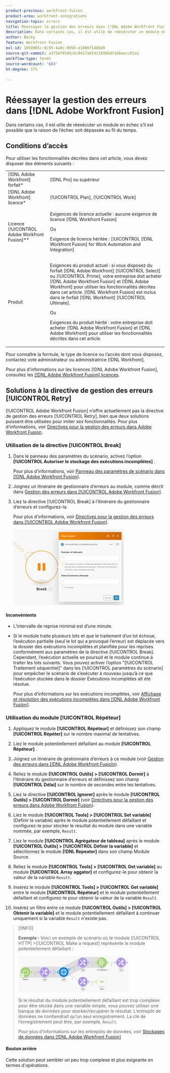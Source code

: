 ```yaml
---
product-previous: workfront-fusion
product-area: workfront-integrations
navigation-topic: errors
title: Réessayer la gestion des erreurs dans [!DNL Adobe Workfront Fusion]
description: Dans certains cas, il est utile de réexécuter un module en échec plusieurs fois s’il est possible que la raison de l’échec puisse s’interrompre au fil du temps.
author: Becky
feature: Workfront Fusion
exl-id: 1058905c-6c95-4a8c-8956-e1606f1486d9
source-git-commit: a3756f9345cbc9417a6fd110306dfa50aecc81a2
workflow-type: tm+mt
source-wordcount: '683'
ht-degree: 17%

---
```


# Réessayer la gestion des erreurs dans [!DNL Adobe Workfront Fusion]

Dans certains cas, il est utile de réexécuter un module en échec s’il est possible que la raison de l’échec soit dépassée au fil du temps.

## Conditions d’accès

Pour utiliser les fonctionnalités décrites dans cet article, vous devez disposer des éléments suivants :

<table style="table-layout:auto">
 <col> 
 <col> 
 <tbody> 
  <tr> 
   <td role="rowheader">[!DNL Adobe Workfront] forfait*</td> 
   <td> <p>[!DNL Pro] ou supérieur</p> </td> 
  </tr> 
  <tr data-mc-conditions=""> 
   <td role="rowheader">[!DNL Adobe Workfront] licence*</td> 
   <td> <p>[!UICONTROL Plan], [!UICONTROL Work]</p> </td> 
  </tr> 
  <tr> 
   <td role="rowheader">Licence [!UICONTROL Adobe Workfront Fusion]**</td> 
   <td>
   <p>Exigences de licence actuelle : aucune exigence de licence [!DNL Workfront Fusion]</p>
   <p>Ou</p>
   <p>Exigence de licence héritée : [!UICONTROL [!DNL Workfront Fusion] for Work Automation and Integration] </p>
   </td> 
  </tr> 
  <tr> 
   <td role="rowheader">Produit</td> 
   <td>
   <p>Exigences du produit actuel : si vous disposez du forfait [!DNL Adobe Workfront] [!UICONTROL Select] ou [!UICONTROL Prime], votre entreprise doit acheter [!DNL Adobe Workfront Fusion] et [!DNL Adobe Workfront] pour utiliser les fonctionnalités décrites dans cet article. [!DNL Workfront Fusion] est inclus dans le forfait [!DNL Workfront] [!UICONTROL Ultimate].</p>
   <p>Ou</p>
   <p>Exigences du produit hérité : votre entreprise doit acheter [!DNL Adobe Workfront Fusion] et [!DNL Adobe Workfront] pour utiliser les fonctionnalités décrites dans cet article.</p>
   </td> 
  </tr> 
 </tbody> 
</table>

Pour connaître la formule, le type de licence ou l’accès dont vous disposez, contactez vote administrateur ou administratrice [!DNL Workfront].

Pour plus d’informations sur les licences [!DNL Adobe Workfront Fusion], consultez les [[!DNL Adobe Workfront Fusion] licences](../../workfront-fusion/get-started/license-automation-vs-integration.md).

## Solutions à la directive de gestion des erreurs [!UICONTROL Retry]

[!UICONTROL Adobe Workfront Fusion] n’offre actuellement pas la directive de gestion des erreurs [!UICONTROL Retry], bien que deux solutions puissent être utilisées pour imiter ses fonctionnalités. Pour plus d’informations, voir [Directives pour la gestion des erreurs dans Adobe Workfront Fusion](../../workfront-fusion/errors/directives-for-error-handling.md).

### Utilisation de la directive [!UICONTROL Break]

1. Dans le panneau des paramètres du scénario, activez l’option **[!UICONTROL Autoriser le stockage des exécutions incomplètes]** .

   Pour plus d’informations, voir [Panneau des paramètres de scénario dans [!DNL Adobe Workfront Fusion]](../../workfront-fusion/scenarios/scenario-settings-panel.md).

1. Joignez un itinéraire de gestionnaire d’erreurs au module, comme décrit dans [Gestion des erreurs dans [!UICONTROL Adobe Workfront Fusion]](../../workfront-fusion/errors/error-handling.md).
1. Liez la directive [!UICONTROL Break] à l’itinéraire du gestionnaire d’erreurs et configurez-la.

   Pour plus d’informations, voir [Directives pour la gestion des erreurs dans [!UICONTROL Adobe Workfront Fusion]](../../workfront-fusion/errors/directives-for-error-handling.md).

   ![](assets/break-directive-350x241.png)

#### Inconvénients

* L’intervalle de reprise minimal est d’une minute.
* Si le module traite plusieurs lots et que le traitement d’un lot échoue, l’exécution partielle (seul le lot qui a provoqué l’erreur) est déplacée vers le dossier des exécutions incomplètes et planifiée pour les reprises conformément aux paramètres de la directive [!UICONTROL Break]. Cependant, l’exécution actuelle se poursuit et le module continue à traiter les lots suivants. Vous pouvez activer l’option &quot;[!UICONTROL Traitement séquentiel]&quot; dans les [!UICONTROL paramètres du scénario] pour empêcher le scénario de s’exécuter à nouveau jusqu’à ce que l’exécution stockée dans le dossier Exécutions incomplètes ait été résolue.

  Pour plus d’informations sur les exécutions incomplètes, voir [Affichage et résolution des exécutions incomplètes dans [!DNL Adobe Workfront Fusion]](../../workfront-fusion/scenarios/view-and-resolve-incomplete-executions.md).

### Utilisation du module [!UICONTROL Répéteur]

1. Appliquez le module **[!UICONTROL Répéteur]** et définissez son champ **[!UICONTROL Répéter]** sur le nombre maximal de tentatives.
1. Liez le module potentiellement défaillant au module **[!UICONTROL Répéteur]** .
1. Joignez un itinéraire de gestionnaire d’erreurs à ce module (voir [Gestion des erreurs dans [!DNL Adobe Workfront Fusio]n](../../workfront-fusion/errors/error-handling.md)).
1. Reliez le module **[!UICONTROL Outils] > [!UICONTROL Dormir]** à l’itinéraire du gestionnaire d’erreurs et définissez son champ **[!UICONTROL Délai]** sur le nombre de secondes entre les tentatives.

1. Liez la directive **[!UICONTROL Ignorer]** après le module **[!UICONTROL Outils] > [!UICONTROL Dormir]** (voir [Directives pour la gestion des erreurs dans Adobe Workfront Fusion](../../workfront-fusion/errors/directives-for-error-handling.md)).

1. Liez le module **[!UICONTROL Tools] > [!UICONTROL Set variable]** (Définir la variable) après le module potentiellement défaillant et configurez-le pour stocker le résultat du module dans une variable nommée, par exemple, `Result`.

1. Liez le module **[!UICONTROL Agrégateur de tableau]** après le module **[!UICONTROL Outils] > [!UICONTROL Définir la variable]** et sélectionnez le module **[!DNL Repeater]** dans son champ Module Source.

1. Reliez le module **[!UICONTROL Tools] > [!UICONTROL Get variable]** au module **[!UICONTROL Array aggator]** et configurez-le pour obtenir la valeur de la variable `Result`.

1. Insérez le module **[!UICONTROL Tools] > [!UICONTROL Get variable]** entre le module **[!UICONTROL Répéteur]** et le module potentiellement défaillant et configurez-le pour obtenir la valeur de la variable `Result`.

1. Insérez un filtre entre ce module **[!UICONTROL Outils] > [!UICONTROL Obtenir la variable]** et le module potentiellement défaillant à continuer uniquement si la variable `Result` n&#39;existe pas.

>[!INFO]
>
>**Exemple :** Voici un exemple de scénario où le module [!UICONTROL HTTP] >[!UICONTROL Make a request] représente le module potentiellement défaillant :
>
>![](assets/http-make-request-350x116.png)
>
>Si le résultat du module potentiellement défaillant est trop complexe pour être stocké dans une variable simple, vous pouvez utiliser une banque de données pour stocker/récupérer le résultat. L’entrepôt de données ne contiendrait qu’un seul enregistrement. La clé de l’enregistrement peut être, par exemple, `Result`.
>
>Pour plus d’informations sur les entrepôts de données, voir [Stockages de données dans [!DNL Adobe Workfront Fusion]](../../workfront-fusion/modules/data-stores.md)

#### Bouton arrière

Cette solution peut sembler un peu trop complexe et plus exigeante en termes d&#39;opérations.
